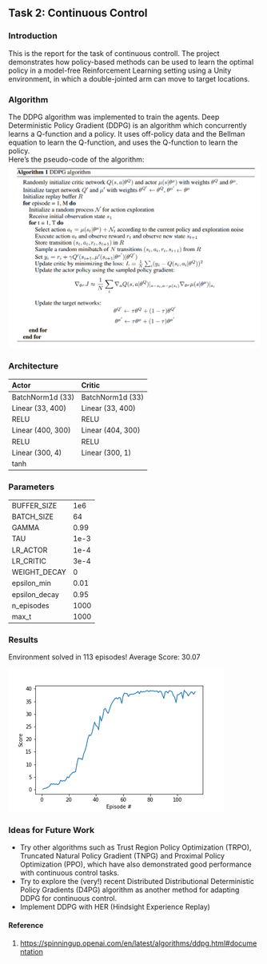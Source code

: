 ## Task 2: Continuous Control  

### Introduction  
This is the report for the task of continuous controll. The project demonstrates how policy-based methods can be used to learn the optimal policy in a model-free Reinforcement Learning setting using a Unity environment, in which a double-jointed arm can move to target locations.  


### Algorithm  
The DDPG algorithm was implemented to train the agents. Deep Deterministic Policy Gradient (DDPG) is an algorithm which concurrently learns a Q-function and a policy. It uses off-policy data and the Bellman equation to learn the Q-function, and uses the Q-function to learn the policy.  
Here’s the pseudo-code of the algorithm:
![avatar](images/ddpg.png)  

### Architecture   
| Actor   |  Critic |
| :------- |   :------- |
| BatchNorm1d (33)|  BatchNorm1d (33) |
| Linear (33, 400)|   Linear (33, 400) |
|RELU|  RELU|  
| Linear (400, 300)|Linear (404, 300)|
|RELU|  RELU| 
| Linear (300, 4)|Linear (300, 1)|
|tanh|   

### Parameters  
| | |
| :------- |   :------- |
| BUFFER_SIZE| 1e6 |
| BATCH_SIZE|   64|
| GAMMA|  0.99|  
| TAU|1e-3|
| LR_ACTOR|  1e-4| 
| LR_CRITIC|3e-4|
| WEIGHT_DECAY| 0| 
| epsilon_min|  0.01|
| epsilon_decay | 0.95 |
|n_episodes | 1000|
|max_t | 1000|

### Results  
Environment solved in 113 episodes!	Average Score: 30.07  

![avatar](images/scores_plot.png) 

### Ideas for Future Work
 - Try other algorithms such as Trust Region Policy Optimization (TRPO), Truncated Natural Policy Gradient (TNPG) and Proximal Policy Optimization (PPO), which have also demonstrated good performance with continuous control tasks.
- Try to explore the (very!) recent Distributed Distributional Deterministic Policy Gradients (D4PG) algorithm as another method for adapting DDPG for continuous control.  
- Implement DDPG with HER (Hindsight Experience Replay)  

#### Reference  
1. https://spinningup.openai.com/en/latest/algorithms/ddpg.html#documentation
